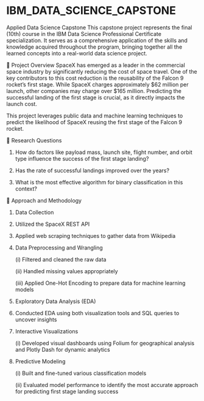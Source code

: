 # IBM_DATA_SCIENCE_CAPSTONE
Applied Data Science Capstone
This capstone project represents the final (10th) course in the IBM Data Science Professional Certificate specialization. It serves as a comprehensive application of the skills and knowledge acquired throughout the program, bringing together all the learned concepts into a real-world data science project.

📄 Project Overview
SpaceX has emerged as a leader in the commercial space industry by significantly reducing the cost of space travel. One of the key contributors to this cost reduction is the reusability of the Falcon 9 rocket’s first stage. While SpaceX charges approximately $62 million per launch, other companies may charge over $165 million. Predicting the successful landing of the first stage is crucial, as it directly impacts the launch cost.

This project leverages public data and machine learning techniques to predict the likelihood of SpaceX reusing the first stage of the Falcon 9 rocket.

📄 Research Questions
1. How do factors like payload mass, launch site, flight number, and orbit type influence the success of the first stage landing?

2. Has the rate of successful landings improved over the years?

3. What is the most effective algorithm for binary classification in this context?

📄 Approach and Methodology
1. Data Collection

2. Utilized the SpaceX REST API

3. Applied web scraping techniques to gather data from Wikipedia

4. Data Preprocessing and Wrangling

   (i) Filtered and cleaned the raw data

   (ii) Handled missing values appropriately

   (iii) Applied One-Hot Encoding to prepare data for machine learning models

5. Exploratory Data Analysis (EDA)

6. Conducted EDA using both visualization tools and SQL queries to uncover insights

7. Interactive Visualizations

    (i) Developed visual dashboards using Folium for geographical analysis and Plotly Dash for dynamic analytics

8. Predictive Modeling

    (i) Built and fine-tuned various classification models

    (ii) Evaluated model performance to identify the most accurate approach for predicting first stage landing success
